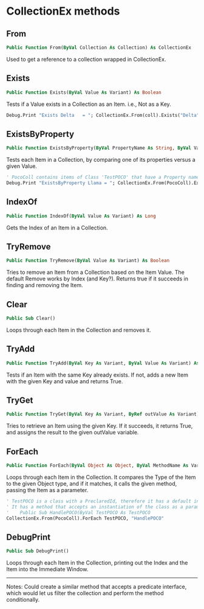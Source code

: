 # CollectionEx methods
## From
```vb
Public Function From(ByVal Collection As Collection) As CollectionEx
```
Used to get a reference to a collection wrapped in CollectionEx.

## Exists
```vb
Public Function Exists(ByVal Value As Variant) As Boolean
```

Tests if a Value exists in a Collection as an Item. i.e., Not as a Key.

```vb
Debug.Print "Exists Delta   = "; CollectionEx.From(coll).Exists("Delta")
```

## ExistsByProperty
```vb
Public Function ExistsByProperty(ByVal PropertyName As String, ByVal Value As Variant) As Boolean
```

Tests each Item in a Collection, by comparing one of its properties versus a given Value.

```vb
' PocoColl contains items of Class 'TestPOCO' that have a Property named 'Name'
Debug.Print "ExistsByProperty Llama = "; CollectionEx.From(PocoColl).ExistsByProperty("Name", "Llama")
```

## IndexOf
```vb
Public Function IndexOf(ByVal Value As Variant) As Long
```

Gets the Index of an Item in a Collection.

## TryRemove
```vb
Public Function TryRemove(ByVal Value As Variant) As Boolean
```

Tries to remove an Item from a Collection based on the Item Value. The default Remove works by Index (and Key?). Returns true if it succeeds in finding and removing the Item.

## Clear
```vb
Public Sub Clear()
```

Loops through each Item in the Collection and removes it.

## TryAdd
```vb
Public Function TryAdd(ByVal Key As Variant, ByVal Value As Variant) As Boolean
```

Tests if an Item with the same Key already exists. If not, adds a new Item with the given Key and value and returns True.

## TryGet
```vb
Public Function TryGet(ByVal Key As Variant, ByRef outValue As Variant) As Boolean
```

Tries to retrieve an Item using the given Key. If it succeeds, it returns True, and assigns the result to the given outValue variable.

## ForEach
```vb
Public Function ForEach(ByVal Object As Object, ByVal MethodName As Variant) As Boolean
```
Loops through each Item in the Collection. It compares the Type of the Item to the given Object type, and if it matches, it calls the given method, passing the Item as a parameter.

```vb
' TestPOCO is a class with a PreclaredId, therefore it has a default instance with the same name.
' It has a method that accepts an instantiation of the class as a parameter.
'    Public Sub HandlePOCO(ByVal TestPOCO As TestPOCO
CollectionEx.From(PocoColl).ForEach TestPOCO, "HandlePOCO"
```

## DebugPrint
```vb
Public Sub DebugPrint()
```
Loops through each Item in the Collection, printing out the Index and the Item into the Immediate Window.

---

Notes: Could create a similar method that accepts a predicate interface, which would let us filter the collection and perform the method conditionally.

